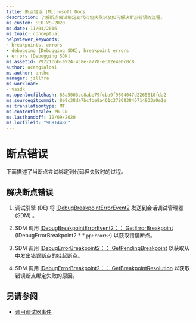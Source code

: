 ```yaml
---
title: 断点错误 |Microsoft Docs
description: 了解断点尝试绑定到代码但失败以及如何解决断点错误的过程。
ms.custom: SEO-VS-2020
ms.date: 11/04/2016
ms.topic: conceptual
helpviewer_keywords:
- breakpoints, errors
- debugging [Debugging SDK], breakpoint errors
- errors [Debugging SDK]
ms.assetid: 79221c6b-a924-4c8e-a778-e312e4e0c0c8
author: acangialosi
ms.author: anthc
manager: jillfra
ms.workload:
- vssdk
ms.openlocfilehash: 88a5003ce8abe79fcba9f9604047d2265810fda2
ms.sourcegitcommit: 8e9c38da7bcfbe9a461c378083846714933a0e1e
ms.translationtype: MT
ms.contentlocale: zh-CN
ms.lasthandoff: 12/09/2020
ms.locfileid: "96914486"
---
```

# <a name="breakpoint-errors"></a>断点错误
下面描述了当断点尝试绑定到代码但失败时的过程。

## <a name="troubleshoot-a-breakpoint-error"></a>解决断点错误

1. 调试引擎 (DE) 将 [IDebugBreakpointErrorEvent2](../../extensibility/debugger/reference/idebugbreakpointerrorevent2.md) 发送到会话调试管理器 (SDM) 。

2. SDM 调用 [IDebugBreakpointErrorEvent2：： GetErrorBreakpoint](../../extensibility/debugger/reference/idebugbreakpointerrorevent2-geterrorbreakpoint.md) (IDebugErrorBreakpoint2 * * `ppErrorBP`) 以获取错误断点。

3. SDM 调用 [IDebugErrorBreakpoint2：： GetPendingBreakpoint](../../extensibility/debugger/reference/idebugerrorbreakpoint2-getpendingbreakpoint.md) 以获取从中发出错误断点的挂起断点。

4. SDM 调用 [IDebugErrorBreakpoint2：： GetBreakpointResolution](../../extensibility/debugger/reference/idebugerrorbreakpoint2-getbreakpointresolution.md) 以获取错误断点绑定失败的原因。

## <a name="see-also"></a>另请参阅
- [调用调试器事件](../../extensibility/debugger/calling-debugger-events.md)
